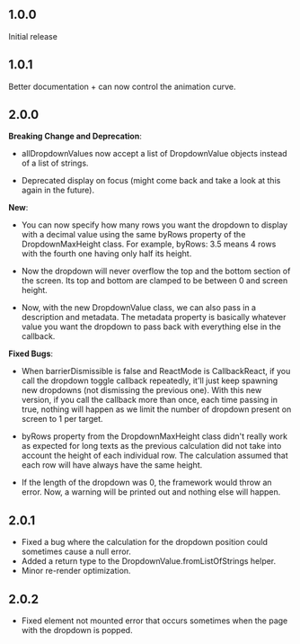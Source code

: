 ## 1.0.0

Initial release

## 1.0.1

Better documentation + can now control the animation curve.

## 2.0.0

**Breaking Change and Deprecation**:

- allDropdownValues now accept a list of DropdownValue objects instead of a list of strings.

- Deprecated display on focus (might come back and take a look at this again in the future).

**New**:

- You can now specify how many rows you want the dropdown to display with a decimal value using the
  same byRows property of the DropdownMaxHeight class. For example, byRows: 3.5 means 4 rows with
  the fourth one having only half its height.

- Now the dropdown will never overflow the top and the bottom section of the screen. Its top and
  bottom are clamped to be between 0 and screen height.

- Now, with the new DropdownValue class, we can also pass in a description and metadata. The
  metadata property is basically whatever value you want the dropdown to pass back with everything
  else in the callback.

**Fixed Bugs**:

- When barrierDismissible is false and ReactMode is CallbackReact, if you call the dropdown toggle
  callback repeatedly, it'll just keep spawning new dropdowns (not dismissing the previous one).
  With this new version, if you call the callback more than once, each time passing in true, nothing
  will happen as we limit the number of dropdown present on screen to 1 per target.

- byRows property from the DropdownMaxHeight class didn't really work as expected for long texts as
  the previous calculation did not take into account the height of each individual row. The
  calculation assumed that each row will have always have the same height.

- If the length of the dropdown was 0, the framework would throw an error. Now, a warning will be
  printed out and nothing else will happen.

## 2.0.1

- Fixed a bug where the calculation for the dropdown position could sometimes cause a null error.
- Added a return type to the DropdownValue.fromListOfStrings helper.
- Minor re-render optimization. 

## 2.0.2

- Fixed element not mounted error that occurs sometimes when the page with the dropdown is popped.




